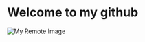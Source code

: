 # Welcome to my github

![My Remote Image](https://cdn.pixabay.com/photo/2018/04/23/16/22/welcome-3344772_960_720.jpg)
